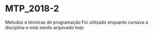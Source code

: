 # MTP_2018-2
Métodos e técnicas de programação 
Foi utilizado enquanto cursava a disciplina e está sendo arquivado hoje
